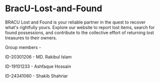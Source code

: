 # BracU-Lost-and-Found
 BRACU Lost and Found is your reliable partner in the quest to recover what's rightfully yours. Explore our website to report lost items, search for found possessions, and contribute to the collective effort of returning lost treasures to their owners.

Group members - 

ID-20301206 - MD. Rakibul Islam        

ID-19101233 - Ashfaque Hossain        

ID-24341060 - Shakib Shahriar
